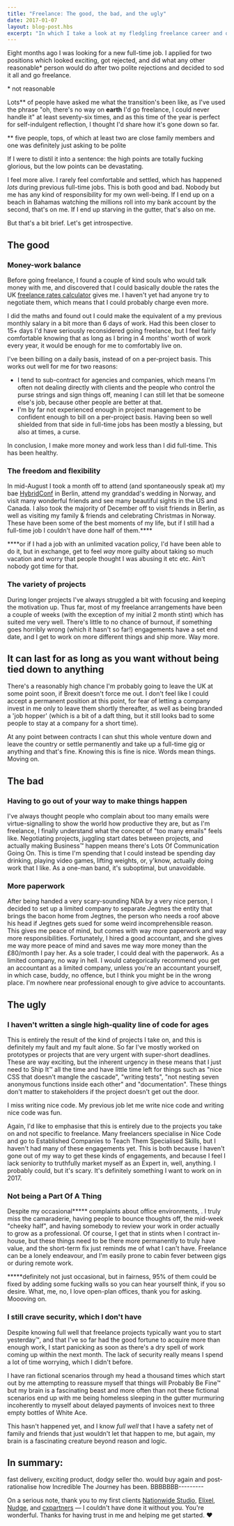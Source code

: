 ```yaml
---
title: "Freelance: The good, the bad, and the ugly"
date: 2017-01-07
layout: blog-post.hbs
excerpt: "In which I take a look at my fledgling freelance career and question everything."
---
```


Eight months ago I was looking for a new full-time job. I applied for two positions which looked exciting, got rejected, and did what any other reasonable* person would do after two polite rejections and decided to sod it all and go freelance.

\* not reasonable

Lots\*\* of people have asked me what the transition's been like, as I've used the phrase "oh, there's no way on **earth** I'd go freelance, I could never handle it" at least seventy-six times, and as this time of the year is perfect for self-indulgent reflection, I thought I'd share how it's gone down so far.

\*\* five people, tops, of which at least two are close family members and one was definitely just asking to be polite

If I were to distil it into a sentence: the high points are totally fucking glorious, but the low points can be devastating.

I feel more alive. I rarely feel comfortable and settled, which has happened _lots_ during previous full-time jobs. This is both good and bad. Nobody but me has any kind of responsibility for my own well-being. If I end up on a beach in Bahamas watching the millions roll into my bank account by the second, that's on me. If I end up starving in the gutter, that's also on me.

But that's a bit brief. Let's get introspective.

## The good

### Money-work balance
Before going freelance, I found a couple of kind souls who would talk money with me, and discovered that I could basically double the rates the UK [freelance rates calculator](http://fraq.info) gives me. I haven't yet had anyone try to negotiate them, which means that I could probably charge even more.

I did the maths and found out I could make the equivalent of a my previous monthly salary in a bit more than 6 days of work. Had this been closer to 15+ days I'd have seriously reconsidered going freelance, but I feel fairly comfortable knowing that as long as I bring in 4 months' worth of work every year, it would be enough for me to comfortably live on.

I've been billing on a daily basis, instead of on a per-project basis. This works out well for me for two reasons:
- I tend to sub-contract for agencies and companies, which means I'm often not dealing directly with clients and the people who control the purse strings and sign things off, meaning I can still let that be someone else's job, because other people are better at that.
- I'm by far not experienced enough in project management to be confident enough to bill on a per-project basis. Having been so well shielded from that side in full-time jobs has been mostly a blessing, but also at times, a curse.

In conclusion, I make more money and work less than I did full-time. This has been healthy.

### The freedom and flexibility
In mid-August I took a month off to attend (and spontaneously speak at) my bae [HybridConf](http://hybridconf.net) in Berlin, attend my granddad's wedding in Norway, and visit many wonderful friends and see many beautiful sights in the US and Canada. I also took the majority of December off to visit friends in Berlin, as well as visiting my family & friends and celebrating Christmas in Norway. These have been some of the best moments of my life, but if I still had a full-time job I couldn't have done half of them.\*\*\*\*

\*\*\*\*or if I had a job with an unlimited vacation policy, I'd have been able to do it, but in exchange, get to feel _way_ more guilty about taking so much vacation and worry that people thought I was abusing it etc etc. Ain't nobody got time for that.

### The variety of projects
During longer projects I've always struggled a bit with focusing and keeping the motivation up. Thus far, most of my freelance arrangements have been a couple of weeks (with the exception of my initial 2 month stint) which has suited me very well. There's little to no chance of burnout, if something goes horribly wrong (which it hasn't so far!) engagements have a set end date, and I get to work on more different things and ship more. Way more.

## It can last for as long as you want without being tied down to anything
There's a reasonably high chance I'm probably going to leave the UK at some point soon, if Brexit doesn't force me out. I don't feel like I could accept a permanent position at this point, for fear of letting a company invest in me only to leave them shortly thereafter, as well as being branded a 'job hopper' (which is a bit of a daft thing, but it still looks bad to some people to stay at a company for a short time).

At any point between contracts I can shut this whole venture down and leave the country or settle permanently and take up a full-time gig or anything and that's fine. Knowing this is fine is nice. Words mean things. Moving on.

## The bad
### Having to go out of your way to make things happen
I've always thought people who complain about too many emails were virtue-signalling to show the world how productive they are, but as I'm freelance, I finally understand what the concept of "too many emails" feels like. Negotiating projects, juggling start dates between projects, and actually making Business™ happen means there's Lots Of Communication Going On. This is time I'm spending that I could instead be spending day drinking, playing video games, lifting weights, or, y'know, actually doing work that I like. As a one-man band, it's suboptimal, but unavoidable.

### More paperwork
After being handed a very scary-sounding NDA by a very nice person, I decided to set up a limited company to separate Jegtnes the entity that brings the bacon home from Jegtnes, the person who needs a roof above his head if Jegtnes gets sued for some weird incomprehensible reason. This gives me peace of mind, but comes with way more paperwork and way more responsibilities. Fortunately, I hired a good accountant, and she gives me way more peace of mind and saves me way more money than the £80/month I pay her. As a sole trader, I could deal with the paperwork. As a limited company, no way in hell. I would categorically recommend you get an accountant as a limited company, unless you're an accountant yourself, in which case, buddy, no offence, but I think you might be in the wrong place. I'm nowhere near professional enough to give advice to accountants.

## The ugly
### I haven't written a single high-quality line of code for ages
This is entirely the result of the kind of projects I take on, and this is definitely my fault and my fault alone. So far I've mostly worked on prototypes or projects that are very urgent with super-short deadlines. These are way exciting, but the inherent urgency in these means that I just need to Ship It™ all the time and have little time left for things such as "nice CSS that doesn't mangle the cascade", "writing tests", "not nesting seven anonymous functions inside each other" and "documentation". These things don't matter to stakeholders if the project doesn't get out the door.

I miss writing nice code. My previous job let me write nice code and writing nice code was fun.

Again, I'd like to emphasise that this is entirely due to the projects you take on and not specific to freelance. Many freelancers specialise in Nice Code and go to Established Companies to Teach Them Specialised Skills, but I haven't had many of these engagements yet. This is both because I haven't gone out of my way to get these kinds of engagements, and because I feel I lack seniority to truthfully market myself as an Expert in, well, anything. I probably could, but it's scary. It's definitely something I want to work on in 2017.

### Not being a Part Of A Thing
Despite my occasional\*\*\*\*\* complaints about office environments, . I truly miss the camaraderie, having people to bounce thoughts off, the mid-week "cheeky half", and having somebody to review your work in order actually to grow as a professional. Of course, I get that in stints when I contract in-house, but these things need to be there more permanently to truly have value, and the short-term fix just reminds me of what I can't have. Freelance can be a lonely endeavour, and I'm easily prone to cabin fever between gigs or during remote work.

\*\*\*\*\*definitely not just occasional, but in fairness, 95% of them could be fixed by adding some fucking walls so you can hear yourself think, if you so desire.
What, me, no, I love open-plan offices, thank you for asking. Moooving on.

### I still crave security, which I don't have
Despite knowing full well that freelance projects typically want you to start yesterday™, and that I've so far had the good fortune to acquire more than enough work, I start panicking as soon as there's a dry spell of work coming up within the next month. The lack of security really means I spend a lot of time worrying, which I didn't before.

I have ran fictional scenarios through my head a thousand times which start out by me attempting to reassure myself that things will Probably Be Fine™ but my brain is a fascinating beast and more often than not these fictional scenarios end up with me being homeless sleeping in the gutter murmuring incoherently to myself about delayed payments of invoices next to three empty bottles of White Ace.

This hasn't happened yet, and I know _full well_ that I have a safety net of family and friends that just wouldn't let that happen to me, but again, my brain is a fascinating creature beyond reason and logic.

## In summary:
fast delivery, exciting product, dodgy seller tho. would buy again and post-rationalise how Incredible The Journey has been. BBBBBBB---------

On a serious note, thank you to my first clients [Nationwide Studio](http://nationwide.co.uk), [Elixel](https://www.elixel.co.uk/), [Nudge](http://nudgedigital.co.uk/), and [cxpartners](https://cxpartners.co.uk) — I couldn't have done it without you. You're wonderful. Thanks for having trust in me and helping me get started. ❤️
